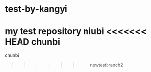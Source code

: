 # test-by-kangyi
my test repository
niubi
<<<<<<< HEAD
chunbi
=======
chunbi
>>>>>>> newtestbranch2
